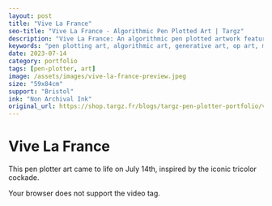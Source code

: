 ```yaml
---
layout: post
title: "Vive La France"
seo-title: "Vive La France - Algorithmic Pen Plotted Art | Targz"
description: "Vive La France: An algorithmic pen plotted artwork featuring geometric patterns. 59x84cm non archival ink on Bristol paper."
keywords: "pen plotting art, algorithmic art, generative art, op art, mathematical art, geometric patterns, bristol paper, precision plotting"
date: 2023-07-14
category: portfolio
tags: [pen-plotter, art]
image: /assets/images/vive-la-france-preview.jpeg
size: "59x84cm"
support: "Bristol"
ink: "Non Archival Ink"
original_url: https://shop.targz.fr/blogs/targz-pen-plotter-portfolio/vive-la-france
---
```


# Vive La France


This pen plotter art came to life on July 14th, inspired by the iconic tricolor cockade.

Your browser does not support the video tag.
